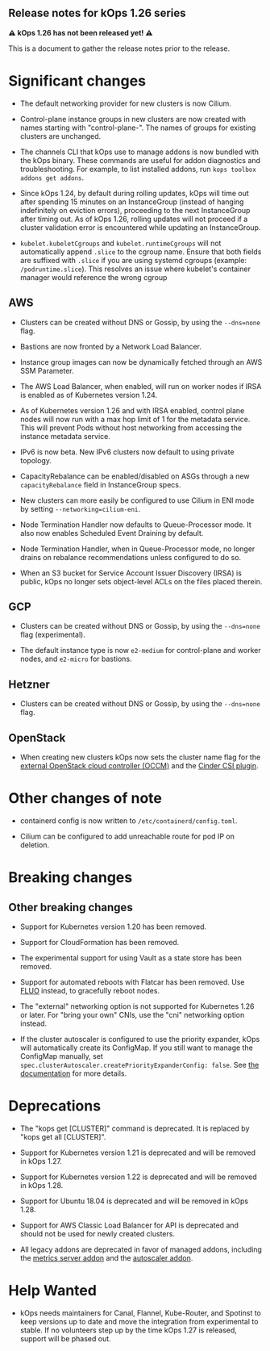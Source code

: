## Release notes for kOps 1.26 series

**&#9888; kOps 1.26 has not been released yet! &#9888;**

This is a document to gather the release notes prior to the release.

# Significant changes

* The default networking provider for new clusters is now Cilium.

* Control-plane instance groups in new clusters are now created with names starting
with "control-plane-". The names of groups for existing clusters are unchanged.

* The channels CLI that kOps use to manage addons is now bundled with the kOps binary. These commands are useful for addon diagnostics and troubleshooting. For example, to list installed addons, run `kops toolbox addons get addons`.

* Since kOps 1.24, by default during rolling updates, kOps will time out after
spending 15 minutes on an InstanceGroup (instead of hanging indefinitely on
eviction errors), proceeding to the next InstanceGroup after timing out.
As of kOps 1.26, rolling updates will not proceed if a cluster validation
error is encountered while updating an InstanceGroup.

* `kubelet.kubeletCgroups` and `kubelet.runtimeCgroups` will not automatically append `.slice` to the cgroup name. Ensure that both fields are suffixed with `.slice` if you are using systemd cgroups (example: `/podruntime.slice`). This resolves an issue where kubelet's container manager would reference the wrong cgroup

## AWS

* Clusters can be created without DNS or Gossip, by using the `--dns=none` flag.

* Bastions are now fronted by a Network Load Balancer.

* Instance group images can now be dynamically fetched through an AWS SSM Parameter.

* The AWS Load Balancer, when enabled, will run on worker nodes if IRSA is enabled as of Kubernetes version 1.24.

* As of Kubernetes version 1.26 and with IRSA enabled, control plane nodes will now run with a max hop limit of 1 for the metadata service. This will prevent Pods without host networking from accessing the instance metadata service.

* IPv6 is now beta. New IPv6 clusters now default to using private topology.

* CapacityRebalance can be enabled/disabled on ASGs through a new `capacityRebalance` field in InstanceGroup specs.

* New clusters can more easily be configured to use Cilium in ENI mode by setting `--networking=cilium-eni`.

* Node Termination Handler now defaults to Queue-Processor mode. It also now enables Scheduled Event Draining by default.

* Node Termination Handler, when in Queue-Processor mode, no longer drains on rebalance recommendations unless configured to do so.

* When an S3 bucket for Service Account Issuer Discovery (IRSA) is public, kOps no longer sets object-level ACLs on the files placed therein.

## GCP

* Clusters can be created without DNS or Gossip, by using the `--dns=none` flag (experimental).

* The default instance type is now `e2-medium` for control-plane and worker nodes, and `e2-micro` for bastions.

## Hetzner

* Clusters can be created without DNS or Gossip, by using the `--dns=none` flag.

## OpenStack

* When creating new clusters kOps now sets the cluster name flag for the [external OpenStack cloud controller (OCCM)](https://github.com/kubernetes/kops/pull/15139) and the [Cinder CSI plugin](https://github.com/kubernetes/kops/pull/15095).

# Other changes of note

* containerd config is now written to `/etc/containerd/config.toml`.

* Cilium can be configured to add unreachable route for pod IP on deletion.

# Breaking changes

## Other breaking changes

* Support for Kubernetes version 1.20 has been removed.

* Support for CloudFormation has been removed.

* The experimental support for using Vault as a state store has been removed.

* Support for automated reboots with Flatcar has been removed. Use [FLUO](https://github.com/flatcar/flatcar-linux-update-operator/) instead, to gracefully reboot nodes.

* The "external" networking option is not supported for Kubernetes 1.26 or later. For "bring your own"
CNIs, use the "cni" networking option instead.

* If the cluster autoscaler is configured to use the priority expander, kOps will automatically create its ConfigMap. If you still want to manage the ConfigMap manually, set `spec.clusterAutoscaler.createPriorityExpanderConfig: false`. See [the documentation](https://kops.sigs.k8s.io/addons/#priority-expander-configuration) for more details.

# Deprecations

* The "kops get [CLUSTER]" command is deprecated. It is replaced by "kops get all [CLUSTER]".

* Support for Kubernetes version 1.21 is deprecated and will be removed in kOps 1.27.

* Support for Kubernetes version 1.22 is deprecated and will be removed in kOps 1.28.

* Support for Ubuntu 18.04 is deprecated and will be removed in kOps 1.28.

* Support for AWS Classic Load Balancer for API is deprecated and should not be used for newly created clusters.

* All legacy addons are deprecated in favor of managed addons, including the [metrics server addon](https://github.com/kubernetes/kops/tree/master/addons/metrics-server) and the [autoscaler addon](https://github.com/kubernetes/kops/tree/master/addons/cluster-autoscaler).

# Help Wanted

* kOps needs maintainers for Canal, Flannel, Kube-Router, and Spotinst to keep versions up to date and move the integration from experimental to stable.
If no volunteers step up by the time kOps 1.27 is released, support will be phased out.
